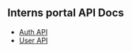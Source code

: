 ## Interns portal API Docs

+ [Auth API](https://github.com/2UP/interns-portal-api/blob/docs-v1/docs/auth.md)
+ [User API](https://github.com/2UP/interns-portal-api/blob/docs-v1/docs/user.md)
